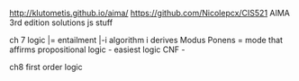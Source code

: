 http://klutometis.github.io/aima/
https://github.com/Nicolepcx/CIS521
AIMA 3rd edition solutions
js stuff

ch 7 logic
|= entailment
|-i algorithm i derives
Modus Ponens = mode that affirms
propositional logic - easiest logic
CNF - 

ch8 first order logic
